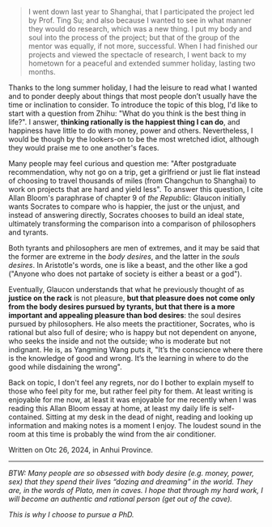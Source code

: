 > I went down last year to Shanghai, that I participated the project led by Prof. Ting Su; and also because I wanted to see in what manner they would do research, which was a new thing. I put my body and soul into the process of the project; but that of the group of the mentor was equally, if not more, successful. When I had finished our projects and viewed the spectacle of research, I went back to my hometown for a peaceful and extended summer holiday, lasting two months.

Thanks to the long summer holiday, I had the leisure to read what I wanted and to ponder deeply about things that most people don’t usually have the time or inclination to consider. To introduce the topic of this blog, I'd like to start with a question from Zhihu: "What do you think is the best thing in life?". I answer, **thinking rationally is the happiest thing I can do**, and happiness have little to do with money, power and others. Nevertheless, I would be though by the lookers-on to be the most wretched idiot, although they would praise me to one another's faces.

Many people may feel curious and question me: "After postgraduate recommendation, why not go on a trip, get a girlfriend or just lie flat instead of choosing to travel thousands of miles (from Changchun to Shanghai) to work on projects that are hard and yield less". To answer this question, I cite Allan Bloom's paraphrase of chapter 9 of _the Republic_: Glaucon initially wants Socrates to compare who is happier, the just or the unjust, and instead of answering directly, Socrates chooses to build an ideal state, ultimately transforming the comparison into a comparison of philosophers and tyrants.

Both tyrants and philosophers are men of extremes, and it may be said that the former are extreme in the _body desires_, and the latter in the _souls desires_. In Aristotle's words, one is like a beast, and the other like a god ("Anyone who does not partake of society is either a beast or a god").

Eventually, Glaucon understands that what he previously thought of as **justice on the rack** is not pleasure, **but that pleasure does not come only from the body desires pursued by tyrants, but that there is a more important and appealing pleasure than bod desires**: the soul desires pursued by philosophers. He also meets the practitioner, Socrates, who is rational but also full of desire; who is happy but not dependent on anyone, who seeks the inside and not the outside; who is moderate but not indignant. He is, as Yangming Wang puts it, "It’s the conscience where there is the knowledge of good and wrong. It’s the learning in where to do the good while disdaining the wrong".

Back on topic, I don't feel any regrets, nor do I bother to explain myself to those who feel pity for me, but rather feel pity for them. At least writing is enjoyable for me now, at least it was enjoyable for me recently when I was reading this Allan Bloom essay at home, at least my daily life is self-contained. Sitting at my desk in the dead of night, reading and looking up information and making notes is a moment I enjoy. The loudest sound in the room at this time is probably the wind from the air conditioner.

Written on Otc 26, 2024, in Anhui Province.

- - -

_BTW: Many people are so obsessed with body desire (e.g. money, power, sex) that they spend their lives “dozing and dreaming” in the world. They are, in the words of Plato, men in caves. I hope that through my hard work, I will become an authentic and rational person (get out of the cave)._

_This is why I choose to pursue a PhD._